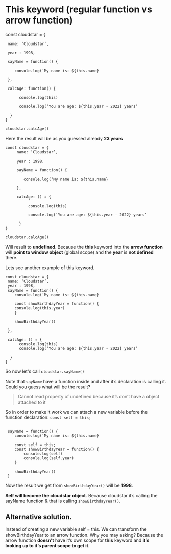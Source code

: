 
# This keyword (regular function vs arrow function)

const cloudstar = {

```
 name: ‘Cloudstar’,

 year : 1998,

 sayName = function() {

    console.log(‘My name is: ${this.name}

 },

 calcAge: function() {

      console.log(this)

      console.log(‘You are age: ${this.year - 2022} years’

  }
}

cloudstar.calcAge()
```





Here the result will be as you guessed already **23 years**

```
const cloudstar = {
	 name: ‘Cloudstar’,

	 year : 1998,

	 sayName = function() {

	    console.log(‘My name is: ${this.name}

	 },

	 calcAge: () ⇒ {

	      console.log(this)

	      console.log(‘You are age: ${this.year - 2022} years’

	  }
}

cloudstar.calcAge()
```

Will result to **undefined**. Because the **this** keyword into the **arrow function** will **point to window object** (global scope) and the **year** is **not defined** there.

Lets see another example of this keyword.



```
const cloudstar = {
 name: ‘Cloudstar’,
 year : 1998,
 sayName = function() {
    console.log(‘My name is: ${this.name}
    
    const showBirthdayYear = function() {
	console.log(this.year)
	}
	
	showBirthdayYear()

 },

 calcAge: () ⇒ {
      console.log(this)
      console.log(‘You are age: ${this.year - 2022} years’

  }
}
```



So now let's call `cloudstar.sayName()`

Note that `sayName` have a function inside and after it’s declaration is calling it. Could you guess what will be the result?

> Cannot read property of undefined because it’s don’t have a object
> attached to it

So in order to make it work we can attach a new variable before the function declaration: `const self = this;`

```

 sayName = function() {
    console.log(‘My name is: ${this.name}

	const self = this;
	const showBirthdayYear = function() {
		console.log(self)
		console.log(self.year)
	}
	  
	showBirthdayYear()
 }
```

Now the result we get from `showBirthdayYear()` will be **1998**.

**Self will become the cloudstar object**. Because cloudstar it’s calling the sayName function & that is calling `showBirthdayYear()`.

## Alternative solution.

Instead of creating a new variable self = this. We can transform the showBirthdayYear to an arrow function. Why you may asking? 
Because the arrow function **doesn't** have it’s own scope for **this** keyword and **it’s looking up to it’s parent scope to get it**.